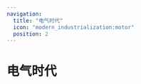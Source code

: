 ```yaml
---
navigation:
  title: "电气时代"
  icon: "modern_industrialization:motor"
  position: 2
---
```


# 电气时代

<SubPages />